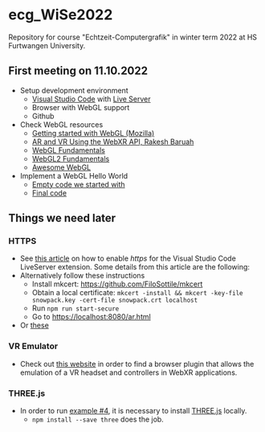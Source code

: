 # ecg_WiSe2022
Repository for course "Echtzeit-Computergrafik" in winter term 2022 at HS Furtwangen University. 

## First meeting on 11.10.2022
- Setup development environment
  - [Visual Studio Code](https://code.visualstudio.com/) with [Live Server](https://marketplace.visualstudio.com/items?itemName=ritwickdey.LiveServer)
  - Browser with WebGL support
  - Github
- Check WebGL resources
  - [Getting started with WebGL (Mozilla)](https://developer.mozilla.org/en-US/docs/Web/API/WebGL_API/Tutorial/Getting_started_with_WebGL)
  - [AR and VR Using the WebXR API, Rakesh Baruah](https://link.springer.com/book/10.1007%2F978-1-4842-6318-1)
  - [WebGL Fundamentals](https://webglfundamentals.org/)
  - [WebGL2 Fundamentals](https://webgl2fundamentals.org/)
  - [Awesome WebGL](https://project-awesome.org/sjfricke/awesome-webgl)
- Implement a WebGL Hello World
  - [Empty code we started with](/ex01/index_empty.html)
  - [Final code](/ex01/index.html)


## Things we need later
### HTTPS
- See [this article](https://medium.com/webisora/how-to-enable-https-on-live-server-visual-studio-code-5659fbc5542c) on how to enable _https_ for the Visual Studio Code LiveServer extension. Some details from this article are the following:
- Alternatively follow these instructions
  -   Install mkcert: <https://github.com/FiloSottile/mkcert>
  -   Obtain a local certificate: `mkcert -install && mkcert -key-file snowpack.key -cert-file snowpack.crt localhost`
  -   Run `npm run start-secure`
  -   Go to <https://localhost:8080/ar.html>
- Or [these](https://medium.com/@jonsamp/how-to-set-up-https-on-localhost-for-macos-b597bcf935ee)
 
### VR Emulator
- Check out [this website](https://github.com/MozillaReality/WebXR-emulator-extension) in order to find a browser plugin that allows the emulation of a VR headset and controllers in WebXR applications.


### THREE.js
- In order to run [example #4](./ex04_transformations/), it is necessary to install [THREE.js](https://threejs.org/docs/index.html#manual/en/introduction/Installation) locally.
  - `npm install --save three` does the job.


